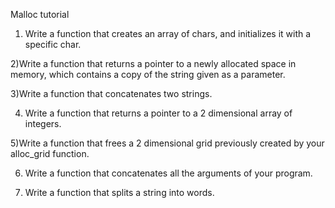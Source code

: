 Malloc tutorial
1) Write a function that creates an array of chars, and initializes it with a specific char.

2)Write a function that returns a pointer to a newly allocated space in memory, which contains a copy of the string given as a parameter.

3)Write a function that concatenates two strings.

4) Write a function that returns a pointer to a 2 dimensional array of integers.

5)Write a function that frees a 2 dimensional grid previously created by your alloc_grid function.

6) Write a function that concatenates all the arguments of your program.

7) Write a function that splits a string into words.
